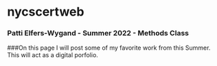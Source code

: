 # nycscertweb
### Patti Elfers-Wygand - Summer 2022 - Methods Class

###On this page I will post some of my favorite work from this Summer.  This will act as a digital porfolio.
